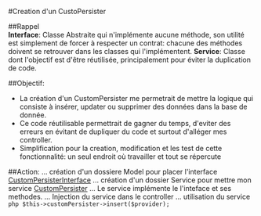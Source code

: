 #Creation d'un CustoPersister 
 
##Rappel  
**Interface**: Classe Abstraite qui n'implémente aucune méthode, son utilité est simplement de forcer à respecter un contrat: chacune des méthodes doivent se retrouver dans les classes qui l'implémentent.
**Service**: Classe dont l'objectif est d'être réutilisée, principalement pour éviter la duplication de code.

##Objectif:
* La création d'un CustomPersister me permetrait de mettre la logique qui consiste à insérer, updater ou supprimer des données dans la base de donnée.  
* Ce code réutilisable permettrait de gagner du temps, d'eviter des erreurs en évitant de dupliquer du code et surtout d'alléger mes controller.  
* Simplification pour la creation, modification et les test de cette fonctionnalité: un seul endroit où travailler et tout se répercute

##Action:
... création d'un dossiere Model pour placer l'interface [CustomPersisterInterface](blob/master/src/Model/CustomPersister.md)
... création d'un dossier Service pour mettre mon service [CustomPersister]()
... Le service implémente le l'inteface et ses methodes.
... Injection du service dans le controller
... utilisation du service `php $this->customPersister->insert($provider);`
  
